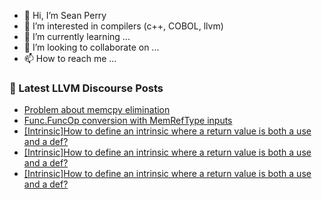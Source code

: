 - 👋 Hi, I’m Sean Perry
- 👀 I’m interested in compilers (c++, COBOL, llvm)
- 🌱 I’m currently learning ...
- 💞️ I’m looking to collaborate on ...
- 📫 How to reach me ...

<!---
s66perry/s66perry is a ✨ special ✨ repository because its `README.md` (this file) appears on your GitHub profile.
You can click the Preview link to take a look at your changes.
--->
### 📕 Latest LLVM Discourse Posts

<!-- DISCOURSE-LLVM:START -->
- [Problem about memcpy elimination](https://discourse.llvm.org/t/problem-about-memcpy-elimination/81121#post_4)
- [Func.FuncOp conversion with MemRefType inputs](https://discourse.llvm.org/t/func-funcop-conversion-with-memreftype-inputs/79610#post_7)
- [[Intrinsic]How to define an intrinsic where a return value is both a use and a def?](https://discourse.llvm.org/t/intrinsic-how-to-define-an-intrinsic-where-a-return-value-is-both-a-use-and-a-def/81182#post_5)
- [[Intrinsic]How to define an intrinsic where a return value is both a use and a def?](https://discourse.llvm.org/t/intrinsic-how-to-define-an-intrinsic-where-a-return-value-is-both-a-use-and-a-def/81182#post_4)
- [[Intrinsic]How to define an intrinsic where a return value is both a use and a def?](https://discourse.llvm.org/t/intrinsic-how-to-define-an-intrinsic-where-a-return-value-is-both-a-use-and-a-def/81182#post_3)
<!-- DISCOURSE-LLVM:END -->
